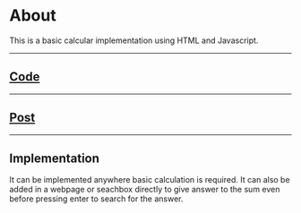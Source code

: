 # About

This is a basic calcular implementation using HTML and Javascript.

 ***

## <a href = "[days-of-code-streak/day 1.html at main · niyazbadar/days-of-code-streak · GitHub](https://github.com/niyazbadar/days-of-code-streak/blob/main/day%201/day%201.html)">Code</a>

---

## <a href = "">Post</a>

---

## Implementation

It can be implemented anywhere basic calculation is required. It can also be added in a webpage or seachbox directly to give answer to the sum even before pressing enter to search for the answer.
